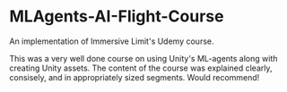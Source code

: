# MLAgents-AI-Flight-Course
An implementation of Immersive Limit's Udemy course. 

This was a very well done course on using Unity's ML-agents along with creating Unity assets. The content of the course was explained clearly, consisely, and in appropriately sized segments. Would recommend! 
